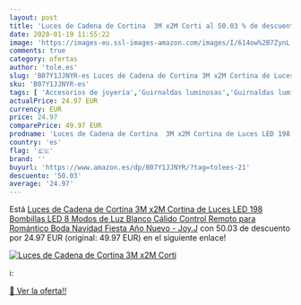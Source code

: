 ```yaml
---
layout: post
title: 'Luces de Cadena de Cortina  3M x2M Corti al 50.03 % de descuento'
date: 2020-01-19 11:55:22
image: 'https://images-eu.ssl-images-amazon.com/images/I/614ow%2B7ZynL._SL400_.jpg'
comments: true
category: ofertas
author: 'tole.es'
slug: 'B07Y1JJNYR-es Luces de Cadena de Cortina 3M x2M Cortina de Luces LED 198...'
sku: 'B07Y1JJNYR-es'
tags: [ 'Accesorios de joyería','Guirnaldas luminosas','Guirnaldas luminosas de interior','Iluminación','Joyería','Limpieza y cuidado de joyas','navidad', ]
actualPrice: 24.97 EUR
currency: EUR
price: 24.97
comparePrice: 49.97 EUR
prodname: 'Luces de Cadena de Cortina  3M x2M Cortina de Luces LED 198 Bombillas LED  8 Modos de Luz  Blanco Cálido  Control Remoto para Romántico Boda  Navidad  Fiesta  Año Nuevo - Joy.J'
country: 'es'
flag: '🇪🇸'
brand: ''
buyurl: 'https://www.amazon.es/dp/B07Y1JJNYR/?tag=tolees-21'
descuento: '50.03'
average: '24.97'
---
```


Está [Luces de Cadena de Cortina  3M x2M Cortina de Luces LED 198 Bombillas LED  8 Modos de Luz  Blanco Cálido  Control Remoto para Romántico Boda  Navidad  Fiesta  Año Nuevo - Joy.J](https://www.amazon.es/dp/B07Y1JJNYR/?tag=tolees-21) con 50.03 de descuento por 24.97 EUR (original: 49.97 EUR) en el siguiente enlace!

[![Luces de Cadena de Cortina  3M x2M Corti](https://images-eu.ssl-images-amazon.com/images/I/614ow%2B7ZynL._SL400_.jpg)](https://www.amazon.es/dp/B07Y1JJNYR/?tag=tolees-21)

ℹ️:


[🛒 Ver la oferta!!](https://www.amazon.es/dp/B07Y1JJNYR/?tag=tolees-21)
